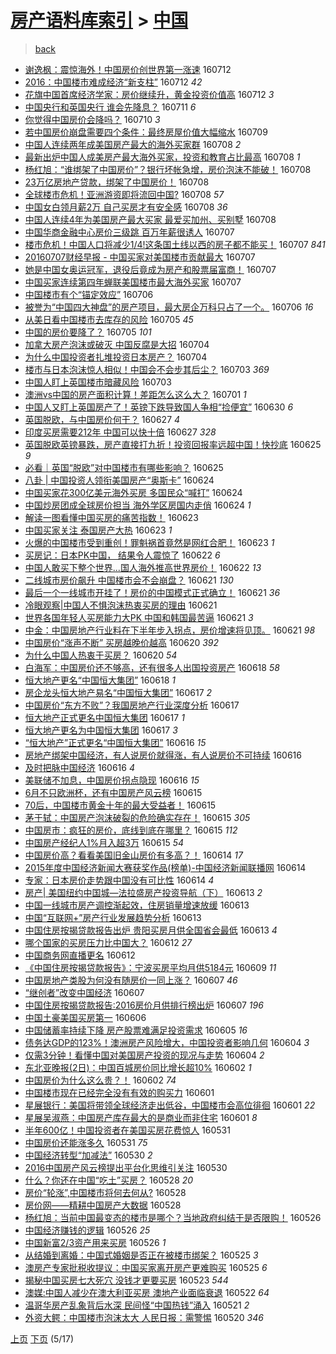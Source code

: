 [房产语料库索引](../../README.md)  > [中国](中国.md)
====
> [back](../README.md)

- [谢逸枫：震惊海外！中国房价创世界第一涨速](http://jkwz.applinzi.com/ittc/6854066108654683140.html#%E8%B0%A2%E9%80%B8%E6%9E%AB%EF%BC%9A%E9%9C%87%E6%83%8A%E6%B5%B7%E5%A4%96%EF%BC%81%E4%B8%AD%E5%9B%BD%E6%88%BF%E4%BB%B7%E5%88%9B%E4%B8%96%E7%95%8C%E7%AC%AC%E4%B8%80%E6%B6%A8%E9%80%9F) 160712  
- [2016：中国楼市难成经济“新支柱”](http://jkwz.applinzi.com/ittc/6849489598828512261.html#2016%EF%BC%9A%E4%B8%AD%E5%9B%BD%E6%A5%BC%E5%B8%82%E9%9A%BE%E6%88%90%E7%BB%8F%E6%B5%8E%E2%80%9C%E6%96%B0%E6%94%AF%E6%9F%B1%E2%80%9D) 160712 *42* 
- [花旗中国首席经济学家：房价继续升，黄金投资价值高](http://jkwz.applinzi.com/ittc/6853913830018778117.html#%E8%8A%B1%E6%97%97%E4%B8%AD%E5%9B%BD%E9%A6%96%E5%B8%AD%E7%BB%8F%E6%B5%8E%E5%AD%A6%E5%AE%B6%EF%BC%9A%E6%88%BF%E4%BB%B7%E7%BB%A7%E7%BB%AD%E5%8D%87%EF%BC%8C%E9%BB%84%E9%87%91%E6%8A%95%E8%B5%84%E4%BB%B7%E5%80%BC%E9%AB%98) 160712 *3* 
- [中国央行和英国央行 谁会先降息？](http://jkwz.applinzi.com/ittc/6853698038262137860.html#%E4%B8%AD%E5%9B%BD%E5%A4%AE%E8%A1%8C%E5%92%8C%E8%8B%B1%E5%9B%BD%E5%A4%AE%E8%A1%8C+%E8%B0%81%E4%BC%9A%E5%85%88%E9%99%8D%E6%81%AF%EF%BC%9F) 160711 *6* 
- [你觉得中国房价会降吗？](http://jkwz.applinzi.com/ittc/6853215340414370820.html#%E4%BD%A0%E8%A7%89%E5%BE%97%E4%B8%AD%E5%9B%BD%E6%88%BF%E4%BB%B7%E4%BC%9A%E9%99%8D%E5%90%97%EF%BC%9F) 160710 *3* 
- [若中国房价崩盘需要四个条件：最终房屋价值大幅缩水](http://jkwz.applinzi.com/ittc/6852888682872439812.html#%E8%8B%A5%E4%B8%AD%E5%9B%BD%E6%88%BF%E4%BB%B7%E5%B4%A9%E7%9B%98%E9%9C%80%E8%A6%81%E5%9B%9B%E4%B8%AA%E6%9D%A1%E4%BB%B6%EF%BC%9A%E6%9C%80%E7%BB%88%E6%88%BF%E5%B1%8B%E4%BB%B7%E5%80%BC%E5%A4%A7%E5%B9%85%E7%BC%A9%E6%B0%B4) 160709  
- [中国人连续两年成美国房产最大的海外买家群](http://jkwz.applinzi.com/ittc/6852529210907952133.html#%E4%B8%AD%E5%9B%BD%E4%BA%BA%E8%BF%9E%E7%BB%AD%E4%B8%A4%E5%B9%B4%E6%88%90%E7%BE%8E%E5%9B%BD%E6%88%BF%E4%BA%A7%E6%9C%80%E5%A4%A7%E7%9A%84%E6%B5%B7%E5%A4%96%E4%B9%B0%E5%AE%B6%E7%BE%A4) 160708 *2* 
- [最新出炉中国人成美房产最大海外买家，投资和教育占比最高](http://jkwz.applinzi.com/ittc/6852505378000208901.html#%E6%9C%80%E6%96%B0%E5%87%BA%E7%82%89%E4%B8%AD%E5%9B%BD%E4%BA%BA%E6%88%90%E7%BE%8E%E6%88%BF%E4%BA%A7%E6%9C%80%E5%A4%A7%E6%B5%B7%E5%A4%96%E4%B9%B0%E5%AE%B6%EF%BC%8C%E6%8A%95%E8%B5%84%E5%92%8C%E6%95%99%E8%82%B2%E5%8D%A0%E6%AF%94%E6%9C%80%E9%AB%98) 160708 *1* 
- [杨红旭：“谁绑架了中国房价”？银行坏帐急增，房价泡沫不能破！](http://jkwz.applinzi.com/ittc/6852484160673022980.html#%E6%9D%A8%E7%BA%A2%E6%97%AD%EF%BC%9A%E2%80%9C%E8%B0%81%E7%BB%91%E6%9E%B6%E4%BA%86%E4%B8%AD%E5%9B%BD%E6%88%BF%E4%BB%B7%E2%80%9D%EF%BC%9F%E9%93%B6%E8%A1%8C%E5%9D%8F%E5%B8%90%E6%80%A5%E5%A2%9E%EF%BC%8C%E6%88%BF%E4%BB%B7%E6%B3%A1%E6%B2%AB%E4%B8%8D%E8%83%BD%E7%A0%B4%EF%BC%81) 160708  
- [23万亿房地产贷款，绑架了中国房价！](http://jkwz.applinzi.com/ittc/6852484160442336261.html#23%E4%B8%87%E4%BA%BF%E6%88%BF%E5%9C%B0%E4%BA%A7%E8%B4%B7%E6%AC%BE%EF%BC%8C%E7%BB%91%E6%9E%B6%E4%BA%86%E4%B8%AD%E5%9B%BD%E6%88%BF%E4%BB%B7%EF%BC%81) 160708  
- [全球楼市危机！亚洲游资即将流回中国?](http://jkwz.applinzi.com/ittc/6852475646940546052.html#%E5%85%A8%E7%90%83%E6%A5%BC%E5%B8%82%E5%8D%B1%E6%9C%BA%EF%BC%81%E4%BA%9A%E6%B4%B2%E6%B8%B8%E8%B5%84%E5%8D%B3%E5%B0%86%E6%B5%81%E5%9B%9E%E4%B8%AD%E5%9B%BD%3F) 160708 *57* 
- [中国女白领月薪2万 自己买房才有安全感](http://jkwz.applinzi.com/ittc/6852438861489390597.html#%E4%B8%AD%E5%9B%BD%E5%A5%B3%E7%99%BD%E9%A2%86%E6%9C%88%E8%96%AA2%E4%B8%87+%E8%87%AA%E5%B7%B1%E4%B9%B0%E6%88%BF%E6%89%8D%E6%9C%89%E5%AE%89%E5%85%A8%E6%84%9F) 160708 *36* 
- [中国人连续4年为美国房产最大买家 最爱买加州、买别墅](http://jkwz.applinzi.com/ittc/6852221301909095429.html#%E4%B8%AD%E5%9B%BD%E4%BA%BA%E8%BF%9E%E7%BB%AD4%E5%B9%B4%E4%B8%BA%E7%BE%8E%E5%9B%BD%E6%88%BF%E4%BA%A7%E6%9C%80%E5%A4%A7%E4%B9%B0%E5%AE%B6+%E6%9C%80%E7%88%B1%E4%B9%B0%E5%8A%A0%E5%B7%9E%E3%80%81%E4%B9%B0%E5%88%AB%E5%A2%85) 160708  
- [中国华商金融中心房价三级跳 百万年薪很诱人](http://jkwz.applinzi.com/ittc/6852121248058049541.html#%E4%B8%AD%E5%9B%BD%E5%8D%8E%E5%95%86%E9%87%91%E8%9E%8D%E4%B8%AD%E5%BF%83%E6%88%BF%E4%BB%B7%E4%B8%89%E7%BA%A7%E8%B7%B3+%E7%99%BE%E4%B8%87%E5%B9%B4%E8%96%AA%E5%BE%88%E8%AF%B1%E4%BA%BA) 160707  
- [楼市危机！中国人口将减少1/4!这条国土线以西的房子都不能买！](http://jkwz.applinzi.com/ittc/6852080959469650948.html#%E6%A5%BC%E5%B8%82%E5%8D%B1%E6%9C%BA%EF%BC%81%E4%B8%AD%E5%9B%BD%E4%BA%BA%E5%8F%A3%E5%B0%86%E5%87%8F%E5%B0%911%2F4%21%E8%BF%99%E6%9D%A1%E5%9B%BD%E5%9C%9F%E7%BA%BF%E4%BB%A5%E8%A5%BF%E7%9A%84%E6%88%BF%E5%AD%90%E9%83%BD%E4%B8%8D%E8%83%BD%E4%B9%B0%EF%BC%81) 160707 *841* 
- [20160707财经早报 - 中国买家对美国楼市贡献最大](http://jkwz.applinzi.com/ittc/6852058368008782852.html#20160707%E8%B4%A2%E7%BB%8F%E6%97%A9%E6%8A%A5+-+%E4%B8%AD%E5%9B%BD%E4%B9%B0%E5%AE%B6%E5%AF%B9%E7%BE%8E%E5%9B%BD%E6%A5%BC%E5%B8%82%E8%B4%A1%E7%8C%AE%E6%9C%80%E5%A4%A7) 160707  
- [她是中国女奥运冠军，退役后竟成为房产和股票届富商！](http://jkwz.applinzi.com/ittc/6852038599264175108.html#%E5%A5%B9%E6%98%AF%E4%B8%AD%E5%9B%BD%E5%A5%B3%E5%A5%A5%E8%BF%90%E5%86%A0%E5%86%9B%EF%BC%8C%E9%80%80%E5%BD%B9%E5%90%8E%E7%AB%9F%E6%88%90%E4%B8%BA%E6%88%BF%E4%BA%A7%E5%92%8C%E8%82%A1%E7%A5%A8%E5%B1%8A%E5%AF%8C%E5%95%86%EF%BC%81) 160707  
- [中国买家连续第四年蝉联美国楼市最大海外买家](http://jkwz.applinzi.com/ittc/6852033597640541189.html#%E4%B8%AD%E5%9B%BD%E4%B9%B0%E5%AE%B6%E8%BF%9E%E7%BB%AD%E7%AC%AC%E5%9B%9B%E5%B9%B4%E8%9D%89%E8%81%94%E7%BE%8E%E5%9B%BD%E6%A5%BC%E5%B8%82%E6%9C%80%E5%A4%A7%E6%B5%B7%E5%A4%96%E4%B9%B0%E5%AE%B6) 160707  
- [中国楼市有个“锚定效应”](http://jkwz.applinzi.com/ittc/6851700733199778820.html#%E4%B8%AD%E5%9B%BD%E6%A5%BC%E5%B8%82%E6%9C%89%E4%B8%AA%E2%80%9C%E9%94%9A%E5%AE%9A%E6%95%88%E5%BA%94%E2%80%9D) 160706  
- [被誉为“中国四大神盘”的房产项目，最大房企万科只占了一个。](http://jkwz.applinzi.com/ittc/6851456514128348164.html#%E8%A2%AB%E8%AA%89%E4%B8%BA%E2%80%9C%E4%B8%AD%E5%9B%BD%E5%9B%9B%E5%A4%A7%E7%A5%9E%E7%9B%98%E2%80%9D%E7%9A%84%E6%88%BF%E4%BA%A7%E9%A1%B9%E7%9B%AE%EF%BC%8C%E6%9C%80%E5%A4%A7%E6%88%BF%E4%BC%81%E4%B8%87%E7%A7%91%E5%8F%AA%E5%8D%A0%E4%BA%86%E4%B8%80%E4%B8%AA%E3%80%82) 160706 *16* 
- [从美日看中国楼市去库存的风险](http://jkwz.applinzi.com/ittc/6847795220993033220.html#%E4%BB%8E%E7%BE%8E%E6%97%A5%E7%9C%8B%E4%B8%AD%E5%9B%BD%E6%A5%BC%E5%B8%82%E5%8E%BB%E5%BA%93%E5%AD%98%E7%9A%84%E9%A3%8E%E9%99%A9) 160705 *45* 
- [中国的房价要降了？](http://jkwz.applinzi.com/ittc/6851277209180046341.html#%E4%B8%AD%E5%9B%BD%E7%9A%84%E6%88%BF%E4%BB%B7%E8%A6%81%E9%99%8D%E4%BA%86%EF%BC%9F) 160705 *101* 
- [加拿大房产泡沫或破灭 中国反腐是大招](http://jkwz.applinzi.com/ittc/6851062998315303940.html#%E5%8A%A0%E6%8B%BF%E5%A4%A7%E6%88%BF%E4%BA%A7%E6%B3%A1%E6%B2%AB%E6%88%96%E7%A0%B4%E7%81%AD+%E4%B8%AD%E5%9B%BD%E5%8F%8D%E8%85%90%E6%98%AF%E5%A4%A7%E6%8B%9B) 160704  
- [为什么中国投资者扎堆投资日本房产？](http://jkwz.applinzi.com/ittc/6851043023315796997.html#%E4%B8%BA%E4%BB%80%E4%B9%88%E4%B8%AD%E5%9B%BD%E6%8A%95%E8%B5%84%E8%80%85%E6%89%8E%E5%A0%86%E6%8A%95%E8%B5%84%E6%97%A5%E6%9C%AC%E6%88%BF%E4%BA%A7%EF%BC%9F) 160704  
- [楼市与日本泡沫惊人相似！中国会不会步其后尘？](http://jkwz.applinzi.com/ittc/6850654455980360708.html#%E6%A5%BC%E5%B8%82%E4%B8%8E%E6%97%A5%E6%9C%AC%E6%B3%A1%E6%B2%AB%E6%83%8A%E4%BA%BA%E7%9B%B8%E4%BC%BC%EF%BC%81%E4%B8%AD%E5%9B%BD%E4%BC%9A%E4%B8%8D%E4%BC%9A%E6%AD%A5%E5%85%B6%E5%90%8E%E5%B0%98%EF%BC%9F) 160703 *369* 
- [中国人盯上英国楼市暗藏风险](http://jkwz.applinzi.com/ittc/6850574245071160324.html#%E4%B8%AD%E5%9B%BD%E4%BA%BA%E7%9B%AF%E4%B8%8A%E8%8B%B1%E5%9B%BD%E6%A5%BC%E5%B8%82%E6%9A%97%E8%97%8F%E9%A3%8E%E9%99%A9) 160703  
- [澳洲vs中国的房产面积计算！差距怎么这么大？](http://jkwz.applinzi.com/ittc/6849894300644803588.html#%E6%BE%B3%E6%B4%B2vs%E4%B8%AD%E5%9B%BD%E7%9A%84%E6%88%BF%E4%BA%A7%E9%9D%A2%E7%A7%AF%E8%AE%A1%E7%AE%97%EF%BC%81%E5%B7%AE%E8%B7%9D%E6%80%8E%E4%B9%88%E8%BF%99%E4%B9%88%E5%A4%A7%EF%BC%9F) 160701 *1* 
- [中国人又盯上英国房产了！英镑下跌导致国人争相“捡便宜”](http://jkwz.applinzi.com/ittc/6849636670219224068.html#%E4%B8%AD%E5%9B%BD%E4%BA%BA%E5%8F%88%E7%9B%AF%E4%B8%8A%E8%8B%B1%E5%9B%BD%E6%88%BF%E4%BA%A7%E4%BA%86%EF%BC%81%E8%8B%B1%E9%95%91%E4%B8%8B%E8%B7%8C%E5%AF%BC%E8%87%B4%E5%9B%BD%E4%BA%BA%E4%BA%89%E7%9B%B8%E2%80%9C%E6%8D%A1%E4%BE%BF%E5%AE%9C%E2%80%9D) 160630 *6* 
- [英国脱欧，与中国房价何干？](http://jkwz.applinzi.com/ittc/6848470245265900548.html#%E8%8B%B1%E5%9B%BD%E8%84%B1%E6%AC%A7%EF%BC%8C%E4%B8%8E%E4%B8%AD%E5%9B%BD%E6%88%BF%E4%BB%B7%E4%BD%95%E5%B9%B2%EF%BC%9F) 160627 *4* 
- [印度买房需要212年  中国可以快十倍](http://jkwz.applinzi.com/ittc/6848365957327881220.html#%E5%8D%B0%E5%BA%A6%E4%B9%B0%E6%88%BF%E9%9C%80%E8%A6%81212%E5%B9%B4++%E4%B8%AD%E5%9B%BD%E5%8F%AF%E4%BB%A5%E5%BF%AB%E5%8D%81%E5%80%8D) 160627 *328* 
- [英国脱欧英镑暴跌，房产直接打九折！投资回报率远超中国！快抄底](http://jkwz.applinzi.com/ittc/6847703667108742149.html#%E8%8B%B1%E5%9B%BD%E8%84%B1%E6%AC%A7%E8%8B%B1%E9%95%91%E6%9A%B4%E8%B7%8C%EF%BC%8C%E6%88%BF%E4%BA%A7%E7%9B%B4%E6%8E%A5%E6%89%93%E4%B9%9D%E6%8A%98%EF%BC%81%E6%8A%95%E8%B5%84%E5%9B%9E%E6%8A%A5%E7%8E%87%E8%BF%9C%E8%B6%85%E4%B8%AD%E5%9B%BD%EF%BC%81%E5%BF%AB%E6%8A%84%E5%BA%95) 160625 *9* 
- [必看｜英国“脱欧”对中国楼市有哪些影响？](http://jkwz.applinzi.com/ittc/6847691450267206660.html#%E5%BF%85%E7%9C%8B%EF%BD%9C%E8%8B%B1%E5%9B%BD%E2%80%9C%E8%84%B1%E6%AC%A7%E2%80%9D%E5%AF%B9%E4%B8%AD%E5%9B%BD%E6%A5%BC%E5%B8%82%E6%9C%89%E5%93%AA%E4%BA%9B%E5%BD%B1%E5%93%8D%EF%BC%9F) 160625  
- [八卦 | 中国投资人领衔美国房产“奥斯卡”](http://jkwz.applinzi.com/ittc/6847316163591406596.html#%E5%85%AB%E5%8D%A6+%7C+%E4%B8%AD%E5%9B%BD%E6%8A%95%E8%B5%84%E4%BA%BA%E9%A2%86%E8%A1%94%E7%BE%8E%E5%9B%BD%E6%88%BF%E4%BA%A7%E2%80%9C%E5%A5%A5%E6%96%AF%E5%8D%A1%E2%80%9D) 160624  
- [中国买家花300亿美元海外买房 多国民众“喊打”](http://jkwz.applinzi.com/ittc/6847296162813707268.html#%E4%B8%AD%E5%9B%BD%E4%B9%B0%E5%AE%B6%E8%8A%B1300%E4%BA%BF%E7%BE%8E%E5%85%83%E6%B5%B7%E5%A4%96%E4%B9%B0%E6%88%BF+%E5%A4%9A%E5%9B%BD%E6%B0%91%E4%BC%97%E2%80%9C%E5%96%8A%E6%89%93%E2%80%9D) 160624  
- [中国炒房团成全球房价担当 海外学区房国内走俏](http://jkwz.applinzi.com/ittc/6847225984683869189.html#%E4%B8%AD%E5%9B%BD%E7%82%92%E6%88%BF%E5%9B%A2%E6%88%90%E5%85%A8%E7%90%83%E6%88%BF%E4%BB%B7%E6%8B%85%E5%BD%93+%E6%B5%B7%E5%A4%96%E5%AD%A6%E5%8C%BA%E6%88%BF%E5%9B%BD%E5%86%85%E8%B5%B0%E4%BF%8F) 160624 *1* 
- [解读一图看懂中国买房的痛苦指数！](http://jkwz.applinzi.com/ittc/6846964324178068484.html#%E8%A7%A3%E8%AF%BB%E4%B8%80%E5%9B%BE%E7%9C%8B%E6%87%82%E4%B8%AD%E5%9B%BD%E4%B9%B0%E6%88%BF%E7%9A%84%E7%97%9B%E8%8B%A6%E6%8C%87%E6%95%B0%EF%BC%81) 160623  
- [中国买家关注 泰国房产大热](http://jkwz.applinzi.com/ittc/6846902929025664004.html#%E4%B8%AD%E5%9B%BD%E4%B9%B0%E5%AE%B6%E5%85%B3%E6%B3%A8+%E6%B3%B0%E5%9B%BD%E6%88%BF%E4%BA%A7%E5%A4%A7%E7%83%AD) 160623 *1* 
- [火爆的中国楼市受到重创！罪魁祸首竟然是网红合肥！](http://jkwz.applinzi.com/ittc/6846838506214917124.html#%E7%81%AB%E7%88%86%E7%9A%84%E4%B8%AD%E5%9B%BD%E6%A5%BC%E5%B8%82%E5%8F%97%E5%88%B0%E9%87%8D%E5%88%9B%EF%BC%81%E7%BD%AA%E9%AD%81%E7%A5%B8%E9%A6%96%E7%AB%9F%E7%84%B6%E6%98%AF%E7%BD%91%E7%BA%A2%E5%90%88%E8%82%A5%EF%BC%81) 160623 *1* 
- [买房记：日本PK中国， 结果令人震惊了](http://jkwz.applinzi.com/ittc/6846507191254909956.html#%E4%B9%B0%E6%88%BF%E8%AE%B0%EF%BC%9A%E6%97%A5%E6%9C%ACPK%E4%B8%AD%E5%9B%BD%EF%BC%8C+%E7%BB%93%E6%9E%9C%E4%BB%A4%E4%BA%BA%E9%9C%87%E6%83%8A%E4%BA%86) 160622 *6* 
- [中国人敢买下整个世界...国人海外推高世界房价！](http://jkwz.applinzi.com/ittc/6846483689604908036.html#%E4%B8%AD%E5%9B%BD%E4%BA%BA%E6%95%A2%E4%B9%B0%E4%B8%8B%E6%95%B4%E4%B8%AA%E4%B8%96%E7%95%8C...%E5%9B%BD%E4%BA%BA%E6%B5%B7%E5%A4%96%E6%8E%A8%E9%AB%98%E4%B8%96%E7%95%8C%E6%88%BF%E4%BB%B7%EF%BC%81) 160622 *13* 
- [二线城市房价飙升 中国楼市会不会崩盘？](http://jkwz.applinzi.com/ittc/6846303520265077765.html#%E4%BA%8C%E7%BA%BF%E5%9F%8E%E5%B8%82%E6%88%BF%E4%BB%B7%E9%A3%99%E5%8D%87+%E4%B8%AD%E5%9B%BD%E6%A5%BC%E5%B8%82%E4%BC%9A%E4%B8%8D%E4%BC%9A%E5%B4%A9%E7%9B%98%EF%BC%9F) 160621 *130* 
- [最后一个一线城市开挂了！房价的中国模式正式确立！](http://jkwz.applinzi.com/ittc/6846224741266097156.html#%E6%9C%80%E5%90%8E%E4%B8%80%E4%B8%AA%E4%B8%80%E7%BA%BF%E5%9F%8E%E5%B8%82%E5%BC%80%E6%8C%82%E4%BA%86%EF%BC%81%E6%88%BF%E4%BB%B7%E7%9A%84%E4%B8%AD%E5%9B%BD%E6%A8%A1%E5%BC%8F%E6%AD%A3%E5%BC%8F%E7%A1%AE%E7%AB%8B%EF%BC%81) 160621 *36* 
- [冷眼观察|中国人不惧泡沫热衷买房的理由](http://jkwz.applinzi.com/ittc/6846218191436776452.html#%E5%86%B7%E7%9C%BC%E8%A7%82%E5%AF%9F%7C%E4%B8%AD%E5%9B%BD%E4%BA%BA%E4%B8%8D%E6%83%A7%E6%B3%A1%E6%B2%AB%E7%83%AD%E8%A1%B7%E4%B9%B0%E6%88%BF%E7%9A%84%E7%90%86%E7%94%B1) 160621  
- [世界各国年轻人买房能力大PK 中国和韩国最苦逼](http://jkwz.applinzi.com/ittc/6846177367206396932.html#%E4%B8%96%E7%95%8C%E5%90%84%E5%9B%BD%E5%B9%B4%E8%BD%BB%E4%BA%BA%E4%B9%B0%E6%88%BF%E8%83%BD%E5%8A%9B%E5%A4%A7PK+%E4%B8%AD%E5%9B%BD%E5%92%8C%E9%9F%A9%E5%9B%BD%E6%9C%80%E8%8B%A6%E9%80%BC) 160621 *3* 
- [中金：中国房地产行业料在下半年步入拐点，房价增速将见顶。](http://jkwz.applinzi.com/ittc/6846107426323170308.html#%E4%B8%AD%E9%87%91%EF%BC%9A%E4%B8%AD%E5%9B%BD%E6%88%BF%E5%9C%B0%E4%BA%A7%E8%A1%8C%E4%B8%9A%E6%96%99%E5%9C%A8%E4%B8%8B%E5%8D%8A%E5%B9%B4%E6%AD%A5%E5%85%A5%E6%8B%90%E7%82%B9%EF%BC%8C%E6%88%BF%E4%BB%B7%E5%A2%9E%E9%80%9F%E5%B0%86%E8%A7%81%E9%A1%B6%E3%80%82) 160621 *98* 
- [中国房价“涨声不断” 买房越晚价越高](http://jkwz.applinzi.com/ittc/6845742966647571460.html#%E4%B8%AD%E5%9B%BD%E6%88%BF%E4%BB%B7%E2%80%9C%E6%B6%A8%E5%A3%B0%E4%B8%8D%E6%96%AD%E2%80%9D+%E4%B9%B0%E6%88%BF%E8%B6%8A%E6%99%9A%E4%BB%B7%E8%B6%8A%E9%AB%98) 160620 *392* 
- [为什么中国人热衷于买房？](http://jkwz.applinzi.com/ittc/6845719285007385605.html#%E4%B8%BA%E4%BB%80%E4%B9%88%E4%B8%AD%E5%9B%BD%E4%BA%BA%E7%83%AD%E8%A1%B7%E4%BA%8E%E4%B9%B0%E6%88%BF%EF%BC%9F) 160620 *54* 
- [白海军：中国房价还不够高，还有很多人出国投资房产](http://jkwz.applinzi.com/ittc/6845083372438946821.html#%E7%99%BD%E6%B5%B7%E5%86%9B%EF%BC%9A%E4%B8%AD%E5%9B%BD%E6%88%BF%E4%BB%B7%E8%BF%98%E4%B8%8D%E5%A4%9F%E9%AB%98%EF%BC%8C%E8%BF%98%E6%9C%89%E5%BE%88%E5%A4%9A%E4%BA%BA%E5%87%BA%E5%9B%BD%E6%8A%95%E8%B5%84%E6%88%BF%E4%BA%A7) 160618 *58* 
- [恒大地产更名“中国恒大集团”](http://jkwz.applinzi.com/ittc/6844882764205392901.html#%E6%81%92%E5%A4%A7%E5%9C%B0%E4%BA%A7%E6%9B%B4%E5%90%8D%E2%80%9C%E4%B8%AD%E5%9B%BD%E6%81%92%E5%A4%A7%E9%9B%86%E5%9B%A2%E2%80%9D) 160618 *1* 
- [房企龙头恒大地产易名“中国恒大集团”](http://jkwz.applinzi.com/ittc/6844414810145686533.html#%E6%88%BF%E4%BC%81%E9%BE%99%E5%A4%B4%E6%81%92%E5%A4%A7%E5%9C%B0%E4%BA%A7%E6%98%93%E5%90%8D%E2%80%9C%E4%B8%AD%E5%9B%BD%E6%81%92%E5%A4%A7%E9%9B%86%E5%9B%A2%E2%80%9D) 160617 *2* 
- [中国房价“东方不败”？我国房地产行业深度分析](http://jkwz.applinzi.com/ittc/6844616282812711941.html#%E4%B8%AD%E5%9B%BD%E6%88%BF%E4%BB%B7%E2%80%9C%E4%B8%9C%E6%96%B9%E4%B8%8D%E8%B4%A5%E2%80%9D%EF%BC%9F%E6%88%91%E5%9B%BD%E6%88%BF%E5%9C%B0%E4%BA%A7%E8%A1%8C%E4%B8%9A%E6%B7%B1%E5%BA%A6%E5%88%86%E6%9E%90) 160617  
- [恒大地产正式更名中国恒大集团](http://jkwz.applinzi.com/ittc/6844567410417599493.html#%E6%81%92%E5%A4%A7%E5%9C%B0%E4%BA%A7%E6%AD%A3%E5%BC%8F%E6%9B%B4%E5%90%8D%E4%B8%AD%E5%9B%BD%E6%81%92%E5%A4%A7%E9%9B%86%E5%9B%A2) 160617 *1* 
- [恒大地产更名为中国恒大集团](http://jkwz.applinzi.com/ittc/6844497936855335941.html#%E6%81%92%E5%A4%A7%E5%9C%B0%E4%BA%A7%E6%9B%B4%E5%90%8D%E4%B8%BA%E4%B8%AD%E5%9B%BD%E6%81%92%E5%A4%A7%E9%9B%86%E5%9B%A2) 160617 *3* 
- [“恒大地产”正式更名“中国恒大集团”](http://jkwz.applinzi.com/ittc/6844422397494821893.html#%E2%80%9C%E6%81%92%E5%A4%A7%E5%9C%B0%E4%BA%A7%E2%80%9D%E6%AD%A3%E5%BC%8F%E6%9B%B4%E5%90%8D%E2%80%9C%E4%B8%AD%E5%9B%BD%E6%81%92%E5%A4%A7%E9%9B%86%E5%9B%A2%E2%80%9D) 160616 *15* 
- [房地产绑架中国经济，有人说房价就得涨，有人说房价不可持续](http://jkwz.applinzi.com/ittc/6844355033298371589.html#%E6%88%BF%E5%9C%B0%E4%BA%A7%E7%BB%91%E6%9E%B6%E4%B8%AD%E5%9B%BD%E7%BB%8F%E6%B5%8E%EF%BC%8C%E6%9C%89%E4%BA%BA%E8%AF%B4%E6%88%BF%E4%BB%B7%E5%B0%B1%E5%BE%97%E6%B6%A8%EF%BC%8C%E6%9C%89%E4%BA%BA%E8%AF%B4%E6%88%BF%E4%BB%B7%E4%B8%8D%E5%8F%AF%E6%8C%81%E7%BB%AD) 160616  
- [及时把脉中国经济](http://jkwz.applinzi.com/ittc/6844279126395192325.html#%E5%8F%8A%E6%97%B6%E6%8A%8A%E8%84%89%E4%B8%AD%E5%9B%BD%E7%BB%8F%E6%B5%8E) 160616 *4* 
- [美联储不加息，中国房价拐点隐现](http://jkwz.applinzi.com/ittc/6844211909221680132.html#%E7%BE%8E%E8%81%94%E5%82%A8%E4%B8%8D%E5%8A%A0%E6%81%AF%EF%BC%8C%E4%B8%AD%E5%9B%BD%E6%88%BF%E4%BB%B7%E6%8B%90%E7%82%B9%E9%9A%90%E7%8E%B0) 160616 *15* 
- [6月不只欧洲杯，还有中国房产风云榜](http://jkwz.applinzi.com/ittc/6843977203934823429.html#6%E6%9C%88%E4%B8%8D%E5%8F%AA%E6%AC%A7%E6%B4%B2%E6%9D%AF%EF%BC%8C%E8%BF%98%E6%9C%89%E4%B8%AD%E5%9B%BD%E6%88%BF%E4%BA%A7%E9%A3%8E%E4%BA%91%E6%A6%9C) 160615  
- [70后，中国楼市黄金十年的最大受益者！](http://jkwz.applinzi.com/ittc/6843946485028504581.html#70%E5%90%8E%EF%BC%8C%E4%B8%AD%E5%9B%BD%E6%A5%BC%E5%B8%82%E9%BB%84%E9%87%91%E5%8D%81%E5%B9%B4%E7%9A%84%E6%9C%80%E5%A4%A7%E5%8F%97%E7%9B%8A%E8%80%85%EF%BC%81) 160615  
- [茅于轼：中国房产泡沫破裂的危险确实存在！](http://jkwz.applinzi.com/ittc/6843872701726589957.html#%E8%8C%85%E4%BA%8E%E8%BD%BC%EF%BC%9A%E4%B8%AD%E5%9B%BD%E6%88%BF%E4%BA%A7%E6%B3%A1%E6%B2%AB%E7%A0%B4%E8%A3%82%E7%9A%84%E5%8D%B1%E9%99%A9%E7%A1%AE%E5%AE%9E%E5%AD%98%E5%9C%A8%EF%BC%81) 160615 *305* 
- [中国房市：疯狂的房价，底线到底在哪里？](http://jkwz.applinzi.com/ittc/6843528808837415941.html#%E4%B8%AD%E5%9B%BD%E6%88%BF%E5%B8%82%EF%BC%9A%E7%96%AF%E7%8B%82%E7%9A%84%E6%88%BF%E4%BB%B7%EF%BC%8C%E5%BA%95%E7%BA%BF%E5%88%B0%E5%BA%95%E5%9C%A8%E5%93%AA%E9%87%8C%EF%BC%9F) 160615 *112* 
- [中国房产经纪人1%月入超3万](http://jkwz.applinzi.com/ittc/6843839902021846020.html#%E4%B8%AD%E5%9B%BD%E6%88%BF%E4%BA%A7%E7%BB%8F%E7%BA%AA%E4%BA%BA1%25%E6%9C%88%E5%85%A5%E8%B6%853%E4%B8%87) 160615 *54* 
- [中国房价高？看看美国旧金山房价有多高？！](http://jkwz.applinzi.com/ittc/6843627735356015621.html#%E4%B8%AD%E5%9B%BD%E6%88%BF%E4%BB%B7%E9%AB%98%EF%BC%9F%E7%9C%8B%E7%9C%8B%E7%BE%8E%E5%9B%BD%E6%97%A7%E9%87%91%E5%B1%B1%E6%88%BF%E4%BB%B7%E6%9C%89%E5%A4%9A%E9%AB%98%EF%BC%9F%EF%BC%81) 160614 *17* 
- [2015年度中国经济新闻大赛获奖作品(榜单)-中国经济新闻联播网](http://jkwz.applinzi.com/ittc/6843262468381737989.html#2015%E5%B9%B4%E5%BA%A6%E4%B8%AD%E5%9B%BD%E7%BB%8F%E6%B5%8E%E6%96%B0%E9%97%BB%E5%A4%A7%E8%B5%9B%E8%8E%B7%E5%A5%96%E4%BD%9C%E5%93%81%28%E6%A6%9C%E5%8D%95%29-%E4%B8%AD%E5%9B%BD%E7%BB%8F%E6%B5%8E%E6%96%B0%E9%97%BB%E8%81%94%E6%92%AD%E7%BD%91) 160614  
- [专家：日本房价走势跟中国没有可比性](http://jkwz.applinzi.com/ittc/6843467050374398981.html#%E4%B8%93%E5%AE%B6%EF%BC%9A%E6%97%A5%E6%9C%AC%E6%88%BF%E4%BB%B7%E8%B5%B0%E5%8A%BF%E8%B7%9F%E4%B8%AD%E5%9B%BD%E6%B2%A1%E6%9C%89%E5%8F%AF%E6%AF%94%E6%80%A7) 160614 *4* 
- [房产| 美国纽约中国城—法拉盛房产投资导航（下）](http://jkwz.applinzi.com/ittc/6843336470559196164.html#%E6%88%BF%E4%BA%A7%7C+%E7%BE%8E%E5%9B%BD%E7%BA%BD%E7%BA%A6%E4%B8%AD%E5%9B%BD%E5%9F%8E%E2%80%94%E6%B3%95%E6%8B%89%E7%9B%9B%E6%88%BF%E4%BA%A7%E6%8A%95%E8%B5%84%E5%AF%BC%E8%88%AA%EF%BC%88%E4%B8%8B%EF%BC%89) 160613 *2* 
- [中国一线城市房产调控渐起效，住房销量增速放缓](http://jkwz.applinzi.com/ittc/6843252889463817220.html#%E4%B8%AD%E5%9B%BD%E4%B8%80%E7%BA%BF%E5%9F%8E%E5%B8%82%E6%88%BF%E4%BA%A7%E8%B0%83%E6%8E%A7%E6%B8%90%E8%B5%B7%E6%95%88%EF%BC%8C%E4%BD%8F%E6%88%BF%E9%94%80%E9%87%8F%E5%A2%9E%E9%80%9F%E6%94%BE%E7%BC%93) 160613  
- [中国“互联网+”房产行业发展趋势分析](http://jkwz.applinzi.com/ittc/6843173101537592324.html#%E4%B8%AD%E5%9B%BD%E2%80%9C%E4%BA%92%E8%81%94%E7%BD%91%2B%E2%80%9D%E6%88%BF%E4%BA%A7%E8%A1%8C%E4%B8%9A%E5%8F%91%E5%B1%95%E8%B6%8B%E5%8A%BF%E5%88%86%E6%9E%90) 160613  
- [中国住房按揭贷款报告出炉 贵阳买房月供全国省会最低](http://jkwz.applinzi.com/ittc/6843148190840521732.html#%E4%B8%AD%E5%9B%BD%E4%BD%8F%E6%88%BF%E6%8C%89%E6%8F%AD%E8%B4%B7%E6%AC%BE%E6%8A%A5%E5%91%8A%E5%87%BA%E7%82%89+%E8%B4%B5%E9%98%B3%E4%B9%B0%E6%88%BF%E6%9C%88%E4%BE%9B%E5%85%A8%E5%9B%BD%E7%9C%81%E4%BC%9A%E6%9C%80%E4%BD%8E) 160613 *4* 
- [哪个国家的买房压力比中国大？](http://jkwz.applinzi.com/ittc/6842891952286336005.html#%E5%93%AA%E4%B8%AA%E5%9B%BD%E5%AE%B6%E7%9A%84%E4%B9%B0%E6%88%BF%E5%8E%8B%E5%8A%9B%E6%AF%94%E4%B8%AD%E5%9B%BD%E5%A4%A7%EF%BC%9F) 160612 *27* 
- [中国商务网直播更名](http://jkwz.applinzi.com/ittc/6842605076769932292.html#%E4%B8%AD%E5%9B%BD%E5%95%86%E5%8A%A1%E7%BD%91%E7%9B%B4%E6%92%AD%E6%9B%B4%E5%90%8D) 160612  
- [《中国住房按揭贷款报告》：宁波买房平均月供5184元](http://jkwz.applinzi.com/ittc/6841833825512195077.html#%E3%80%8A%E4%B8%AD%E5%9B%BD%E4%BD%8F%E6%88%BF%E6%8C%89%E6%8F%AD%E8%B4%B7%E6%AC%BE%E6%8A%A5%E5%91%8A%E3%80%8B%EF%BC%9A%E5%AE%81%E6%B3%A2%E4%B9%B0%E6%88%BF%E5%B9%B3%E5%9D%87%E6%9C%88%E4%BE%9B5184%E5%85%83) 160609 *11* 
- [中国房地产类股为何没有随房价一同上涨？](http://jkwz.applinzi.com/ittc/6841013654795060228.html#%E4%B8%AD%E5%9B%BD%E6%88%BF%E5%9C%B0%E4%BA%A7%E7%B1%BB%E8%82%A1%E4%B8%BA%E4%BD%95%E6%B2%A1%E6%9C%89%E9%9A%8F%E6%88%BF%E4%BB%B7%E4%B8%80%E5%90%8C%E4%B8%8A%E6%B6%A8%EF%BC%9F) 160607 *46* 
- [“继创者”改变中国经济](http://jkwz.applinzi.com/ittc/6840940865912308741.html#%E2%80%9C%E7%BB%A7%E5%88%9B%E8%80%85%E2%80%9D%E6%94%B9%E5%8F%98%E4%B8%AD%E5%9B%BD%E7%BB%8F%E6%B5%8E) 160607  
- [中国住房按揭贷款报告:2016房价月供排行榜出炉](http://jkwz.applinzi.com/ittc/6840917782199534597.html#%E4%B8%AD%E5%9B%BD%E4%BD%8F%E6%88%BF%E6%8C%89%E6%8F%AD%E8%B4%B7%E6%AC%BE%E6%8A%A5%E5%91%8A%3A2016%E6%88%BF%E4%BB%B7%E6%9C%88%E4%BE%9B%E6%8E%92%E8%A1%8C%E6%A6%9C%E5%87%BA%E7%82%89) 160607 *196* 
- [中国土豪美国买房第一](http://jkwz.applinzi.com/ittc/6840725343073469445.html#%E4%B8%AD%E5%9B%BD%E5%9C%9F%E8%B1%AA%E7%BE%8E%E5%9B%BD%E4%B9%B0%E6%88%BF%E7%AC%AC%E4%B8%80) 160606  
- [中国储蓄率持续下降 房产股票难满足投资需求](http://jkwz.applinzi.com/ittc/6840189760802653189.html#%E4%B8%AD%E5%9B%BD%E5%82%A8%E8%93%84%E7%8E%87%E6%8C%81%E7%BB%AD%E4%B8%8B%E9%99%8D+%E6%88%BF%E4%BA%A7%E8%82%A1%E7%A5%A8%E9%9A%BE%E6%BB%A1%E8%B6%B3%E6%8A%95%E8%B5%84%E9%9C%80%E6%B1%82) 160605 *16* 
- [债务达GDP的123%！澳洲房产风险增大，中国投资者影响几何](http://jkwz.applinzi.com/ittc/6839889209258935301.html#%E5%80%BA%E5%8A%A1%E8%BE%BEGDP%E7%9A%84123%25%EF%BC%81%E6%BE%B3%E6%B4%B2%E6%88%BF%E4%BA%A7%E9%A3%8E%E9%99%A9%E5%A2%9E%E5%A4%A7%EF%BC%8C%E4%B8%AD%E5%9B%BD%E6%8A%95%E8%B5%84%E8%80%85%E5%BD%B1%E5%93%8D%E5%87%A0%E4%BD%95) 160604 *3* 
- [仅需3分钟！看懂中国对美国房产投资的现况与走势](http://jkwz.applinzi.com/ittc/6839843974709511172.html#%E4%BB%85%E9%9C%803%E5%88%86%E9%92%9F%EF%BC%81%E7%9C%8B%E6%87%82%E4%B8%AD%E5%9B%BD%E5%AF%B9%E7%BE%8E%E5%9B%BD%E6%88%BF%E4%BA%A7%E6%8A%95%E8%B5%84%E7%9A%84%E7%8E%B0%E5%86%B5%E4%B8%8E%E8%B5%B0%E5%8A%BF) 160604 *2* 
- [东北亚晚报(2日)：中国百城房价同比增长超10%](http://jkwz.applinzi.com/ittc/6839259856804250629.html#%E4%B8%9C%E5%8C%97%E4%BA%9A%E6%99%9A%E6%8A%A5%282%E6%97%A5%29%EF%BC%9A%E4%B8%AD%E5%9B%BD%E7%99%BE%E5%9F%8E%E6%88%BF%E4%BB%B7%E5%90%8C%E6%AF%94%E5%A2%9E%E9%95%BF%E8%B6%8510%25) 160602 *1* 
- [中国房价为什么这么贵？！](http://jkwz.applinzi.com/ittc/6839176668241200132.html#%E4%B8%AD%E5%9B%BD%E6%88%BF%E4%BB%B7%E4%B8%BA%E4%BB%80%E4%B9%88%E8%BF%99%E4%B9%88%E8%B4%B5%EF%BC%9F%EF%BC%81) 160602 *74* 
- [中国楼市现在已经完全没有有效的购买力](http://jkwz.applinzi.com/ittc/6838709972011320324.html#%E4%B8%AD%E5%9B%BD%E6%A5%BC%E5%B8%82%E7%8E%B0%E5%9C%A8%E5%B7%B2%E7%BB%8F%E5%AE%8C%E5%85%A8%E6%B2%A1%E6%9C%89%E6%9C%89%E6%95%88%E7%9A%84%E8%B4%AD%E4%B9%B0%E5%8A%9B) 160601  
- [星展银行：美国将带领全球经济走出低谷，中国楼市会高位徘徊](http://jkwz.applinzi.com/ittc/6838653908117095429.html#%E6%98%9F%E5%B1%95%E9%93%B6%E8%A1%8C%EF%BC%9A%E7%BE%8E%E5%9B%BD%E5%B0%86%E5%B8%A6%E9%A2%86%E5%85%A8%E7%90%83%E7%BB%8F%E6%B5%8E%E8%B5%B0%E5%87%BA%E4%BD%8E%E8%B0%B7%EF%BC%8C%E4%B8%AD%E5%9B%BD%E6%A5%BC%E5%B8%82%E4%BC%9A%E9%AB%98%E4%BD%8D%E5%BE%98%E5%BE%8A) 160601 *22* 
- [星展吴淑燕：中国房产库存最大的是商业而非住宅](http://jkwz.applinzi.com/ittc/6838542467120759813.html#%E6%98%9F%E5%B1%95%E5%90%B4%E6%B7%91%E7%87%95%EF%BC%9A%E4%B8%AD%E5%9B%BD%E6%88%BF%E4%BA%A7%E5%BA%93%E5%AD%98%E6%9C%80%E5%A4%A7%E7%9A%84%E6%98%AF%E5%95%86%E4%B8%9A%E8%80%8C%E9%9D%9E%E4%BD%8F%E5%AE%85) 160601 *8* 
- [半年600亿！中国投资者在美国买房花费惊人](http://jkwz.applinzi.com/ittc/6838378651242202116.html#%E5%8D%8A%E5%B9%B4600%E4%BA%BF%EF%BC%81%E4%B8%AD%E5%9B%BD%E6%8A%95%E8%B5%84%E8%80%85%E5%9C%A8%E7%BE%8E%E5%9B%BD%E4%B9%B0%E6%88%BF%E8%8A%B1%E8%B4%B9%E6%83%8A%E4%BA%BA) 160531  
- [中国房价还能涨多久](http://jkwz.applinzi.com/ittc/6838373626256294916.html#%E4%B8%AD%E5%9B%BD%E6%88%BF%E4%BB%B7%E8%BF%98%E8%83%BD%E6%B6%A8%E5%A4%9A%E4%B9%85) 160531 *75* 
- [中国经济转型“加减法”](http://jkwz.applinzi.com/ittc/6837996654539834373.html#%E4%B8%AD%E5%9B%BD%E7%BB%8F%E6%B5%8E%E8%BD%AC%E5%9E%8B%E2%80%9C%E5%8A%A0%E5%87%8F%E6%B3%95%E2%80%9D) 160530 *2* 
- [2016中国房产风云榜提出平台化思维引关注](http://jkwz.applinzi.com/ittc/6837979850069246980.html#2016%E4%B8%AD%E5%9B%BD%E6%88%BF%E4%BA%A7%E9%A3%8E%E4%BA%91%E6%A6%9C%E6%8F%90%E5%87%BA%E5%B9%B3%E5%8F%B0%E5%8C%96%E6%80%9D%E7%BB%B4%E5%BC%95%E5%85%B3%E6%B3%A8) 160530  
- [什么？你还在中国“吃土”买房？](http://jkwz.applinzi.com/ittc/6837248520373142532.html#%E4%BB%80%E4%B9%88%EF%BC%9F%E4%BD%A0%E8%BF%98%E5%9C%A8%E4%B8%AD%E5%9B%BD%E2%80%9C%E5%90%83%E5%9C%9F%E2%80%9D%E4%B9%B0%E6%88%BF%EF%BC%9F) 160528 *20* 
- [房价“轮涨”,中国楼市将何去何从?](http://jkwz.applinzi.com/ittc/6837218968028578820.html#%E6%88%BF%E4%BB%B7%E2%80%9C%E8%BD%AE%E6%B6%A8%E2%80%9D%2C%E4%B8%AD%E5%9B%BD%E6%A5%BC%E5%B8%82%E5%B0%86%E4%BD%95%E5%8E%BB%E4%BD%95%E4%BB%8E%3F) 160528  
- [房价网——精耕中国房产大数据](http://jkwz.applinzi.com/ittc/6837183100089811973.html#%E6%88%BF%E4%BB%B7%E7%BD%91%E2%80%94%E2%80%94%E7%B2%BE%E8%80%95%E4%B8%AD%E5%9B%BD%E6%88%BF%E4%BA%A7%E5%A4%A7%E6%95%B0%E6%8D%AE) 160528  
- [杨红旭：当前中国最变态的楼市是哪个？当地政府纠结于是否限购！](http://jkwz.applinzi.com/ittc/6836578925689701381.html#%E6%9D%A8%E7%BA%A2%E6%97%AD%EF%BC%9A%E5%BD%93%E5%89%8D%E4%B8%AD%E5%9B%BD%E6%9C%80%E5%8F%98%E6%80%81%E7%9A%84%E6%A5%BC%E5%B8%82%E6%98%AF%E5%93%AA%E4%B8%AA%EF%BC%9F%E5%BD%93%E5%9C%B0%E6%94%BF%E5%BA%9C%E7%BA%A0%E7%BB%93%E4%BA%8E%E6%98%AF%E5%90%A6%E9%99%90%E8%B4%AD%EF%BC%81) 160526  
- [中国经济赚钱的逻辑](http://jkwz.applinzi.com/ittc/6836473426264720389.html#%E4%B8%AD%E5%9B%BD%E7%BB%8F%E6%B5%8E%E8%B5%9A%E9%92%B1%E7%9A%84%E9%80%BB%E8%BE%91) 160526 *25* 
- [中国新富2/3资产用来买房](http://jkwz.applinzi.com/ittc/6836327804677129220.html#%E4%B8%AD%E5%9B%BD%E6%96%B0%E5%AF%8C2%2F3%E8%B5%84%E4%BA%A7%E7%94%A8%E6%9D%A5%E4%B9%B0%E6%88%BF) 160526 *1* 
- [从结婚到离婚：中国式婚姻是否正在被楼市绑架？](http://jkwz.applinzi.com/ittc/6836120256195855365.html#%E4%BB%8E%E7%BB%93%E5%A9%9A%E5%88%B0%E7%A6%BB%E5%A9%9A%EF%BC%9A%E4%B8%AD%E5%9B%BD%E5%BC%8F%E5%A9%9A%E5%A7%BB%E6%98%AF%E5%90%A6%E6%AD%A3%E5%9C%A8%E8%A2%AB%E6%A5%BC%E5%B8%82%E7%BB%91%E6%9E%B6%EF%BC%9F) 160525 *3* 
- [澳房产专家批税收提议：中国买家离开房产更难购买](http://jkwz.applinzi.com/ittc/6836096784400909316.html#%E6%BE%B3%E6%88%BF%E4%BA%A7%E4%B8%93%E5%AE%B6%E6%89%B9%E7%A8%8E%E6%94%B6%E6%8F%90%E8%AE%AE%EF%BC%9A%E4%B8%AD%E5%9B%BD%E4%B9%B0%E5%AE%B6%E7%A6%BB%E5%BC%80%E6%88%BF%E4%BA%A7%E6%9B%B4%E9%9A%BE%E8%B4%AD%E4%B9%B0) 160525 *6* 
- [揭秘中国买房七大死穴 没钱才更要买房](http://jkwz.applinzi.com/ittc/6835434756170580996.html#%E6%8F%AD%E7%A7%98%E4%B8%AD%E5%9B%BD%E4%B9%B0%E6%88%BF%E4%B8%83%E5%A4%A7%E6%AD%BB%E7%A9%B4+%E6%B2%A1%E9%92%B1%E6%89%8D%E6%9B%B4%E8%A6%81%E4%B9%B0%E6%88%BF) 160523 *544* 
- [澳媒:中国人减少在澳大利亚买房 澳地产业面临衰退](http://jkwz.applinzi.com/ittc/6834830184033027076.html#%E6%BE%B3%E5%AA%92%3A%E4%B8%AD%E5%9B%BD%E4%BA%BA%E5%87%8F%E5%B0%91%E5%9C%A8%E6%BE%B3%E5%A4%A7%E5%88%A9%E4%BA%9A%E4%B9%B0%E6%88%BF+%E6%BE%B3%E5%9C%B0%E4%BA%A7%E4%B8%9A%E9%9D%A2%E4%B8%B4%E8%A1%B0%E9%80%80) 160522 *64* 
- [温哥华房产乱象背后水深 民间怪“中国热钱”涌入](http://jkwz.applinzi.com/ittc/6834589721250235397.html#%E6%B8%A9%E5%93%A5%E5%8D%8E%E6%88%BF%E4%BA%A7%E4%B9%B1%E8%B1%A1%E8%83%8C%E5%90%8E%E6%B0%B4%E6%B7%B1+%E6%B0%91%E9%97%B4%E6%80%AA%E2%80%9C%E4%B8%AD%E5%9B%BD%E7%83%AD%E9%92%B1%E2%80%9D%E6%B6%8C%E5%85%A5) 160521 *2* 
- [外资大鳄：中国楼市泡沫太大 人民日报：需警惕](http://jkwz.applinzi.com/ittc/6834277698494792709.html#%E5%A4%96%E8%B5%84%E5%A4%A7%E9%B3%84%EF%BC%9A%E4%B8%AD%E5%9B%BD%E6%A5%BC%E5%B8%82%E6%B3%A1%E6%B2%AB%E5%A4%AA%E5%A4%A7+%E4%BA%BA%E6%B0%91%E6%97%A5%E6%8A%A5%EF%BC%9A%E9%9C%80%E8%AD%A6%E6%83%95) 160520 *346* 


 [上页](中国6.md) [下页](中国4.md)          (5/17)
